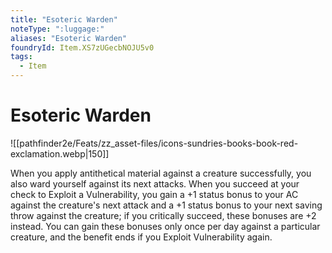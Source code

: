 ```yaml
---
title: "Esoteric Warden"
noteType: ":luggage:"
aliases: "Esoteric Warden"
foundryId: Item.XS7zUGecbNOJU5v0
tags:
  - Item
---
```


# Esoteric Warden
![[pathfinder2e/Feats/zz_asset-files/icons-sundries-books-book-red-exclamation.webp|150]]

When you apply antithetical material against a creature successfully, you also ward yourself against its next attacks. When you succeed at your check to Exploit a Vulnerability, you gain a +1 status bonus to your AC against the creature's next attack and a +1 status bonus to your next saving throw against the creature; if you critically succeed, these bonuses are +2 instead. You can gain these bonuses only once per day against a particular creature, and the benefit ends if you Exploit Vulnerability again.
